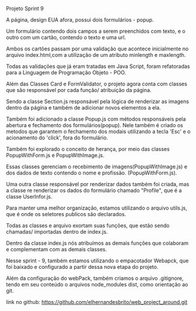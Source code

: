 
Projeto Sprint 9

A página, design EUA afora, possui dois formulários - popup.

Um formulário contendo dois campos a serem preenchidos com texto, e o outro com um cartão, contendo o texto e uma url.

Ambos os cartões passam por uma validação que acontece inicialmente no arquivo index.html,com a utilização de um atributo minlength e maxlength.

Todas as validações que já eram tratadas em Java Script, foram refatoradas para a Linguagem de Programação Objeto - POO.

Além das Classes Card e FormValidator, o projeto agora conta com classes que são responsável por cada função/ atribuição da página.

Sendo a classe Section.js responsável pela lógica de renderizar as imagens dentro da página e também de adicionar novos elementos a ela.

Também foi adicionado a classe Popup.js com métodos responsáveis pela abertura e fechamento dos formulários(popup). Nele também é criado os metodos que garantem o fechamento dos modais utilizando a tecla 'Esc' e o acionamento do 'click', fora do formulário.

Também foi explorado o conceito de herança, por meio das classes PopupWithForm.js e PopupWithImage.js.

Essas classes gerenciam o recebimento de imagens(PopupWithImage.js) e dos dados de texto contendo o nome e profissão. (PopupWithForm.js).

Uma outra classe responsável por renderizar dados também foi criada, mas a classe re renderizar os dados do formulário chamado "Profile", que é a classe UserInfor.js.

Para manter uma melhor organização,  estamos utilizando o arquivo utils.js, que é onde os seletores publicos são declarados.

Todas as classes e arquivo exortam suas funções, que estão sendo chamadas/ importadas dentro de index.js.

Dentro da classe index.js nós atribuímos as demais funções que colaboram e complementam com as demais classes.

Nesse sprint - 9, também estamos utilizando o empacotador Webapck, que foi baixado e configurado a  partir dessa nova etapa do projeto.

Além da configuração do webPack, também criamos o arquivo .gitignore, tendo em seu conteúdo o arquivos node_modules 
dist, como orientação ao git.


link no github: https://github.com/elhernandesbrito/web_project_around.git
